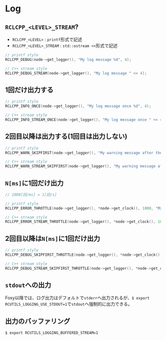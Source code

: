 # Log

## `RCLCPP_<LEVEL>_STREAM`?

- `RCLCPP_<LEVEL>` : `printf`形式で記述
- `RCLCPP_<LEVEL>_STREAM` : `std::ostream <<`形式で記述

```cpp
// printf style
RCLCPP_DEBUG(node->get_logger(), "My log message %d", 4);

// C++ stream style
RCLCPP_DEBUG_STREAM(node->get_logger(), "My log message " << 4);
```

## 1回だけ出力する

```c++
// printf style
RCLCPP_INFO_ONCE(node->get_logger(), "My log message once %d", 4);

// C++ stream style
RCLCPP_INFO_STREAM_ONCE(node->get_logger(), "My log message once " << 4);
```

## 2回目以降は出力する(1回目は出力しない)

```c++
// printf style
RCLCPP_WARN_SKIPFIRST(node->get_logger(), "My warning message after the second time %d", 4);

// C++ stream style
RCLCPP_WARN_STREAM_SKIPFIRST(node->get_logger(), "My warning message after the second time " << 4);
```

## `N[ms]`に1回だけ出力

```c++
// 1000[回/ms] = 1[回/s]

// printf style
RCLCPP_ERROR_THROTTLE(node->get_logger(), *node->get_clock(), 1000, "My error message once per second %d", 4);

// C++ stream style
RCLCPP_ERROR_STREAM_THROTTLE(node->get_logger(), *node->get_clock(), 1000, "My error message once per second" << 4);
```

## 2回目以降は`N[ms]`に1回だけ出力

```c++
// printf style
RCLCPP_DEBUG_SKIPFIRST_THROTTLE(node->get_logger(), *node->get_clock(), 1000, "My debug message once per second after the second time %d", 4);

// C++ stream style
RCLCPP_DEBUG_STREAM_SKIPFIRST_THROTTLE(node->get_logger(), *node->get_clock(), 1000, "My debug message once per second after the second time " << 4);
```

## `stdout`への出力

Foxy以降では、ログ出力はデフォルトで`stderr`へ出力されるが、`$ export RCUTILS_LOGGING_USE_STDOUT=1`で`stdout`へ強制的に出力できる。

## 出力のバッファリング

`$ export RCUTILS_LOGGING_BUFFERED_STREAM=1`